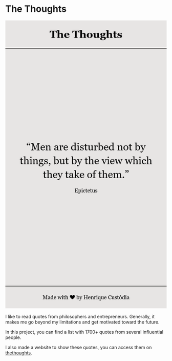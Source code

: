 # The Thoughts

![](website-image.png)


I like to read quotes from philosophers and entrepreneurs. Generally, it makes me go beyond my limitations and get motivated toward the future.

In this project, you can find a list with 1700+ quotes from several influential people.

I also made a website to show these quotes, you can access them on [thethoughts](https://thethoughts.henriquecustodia.dev/).

